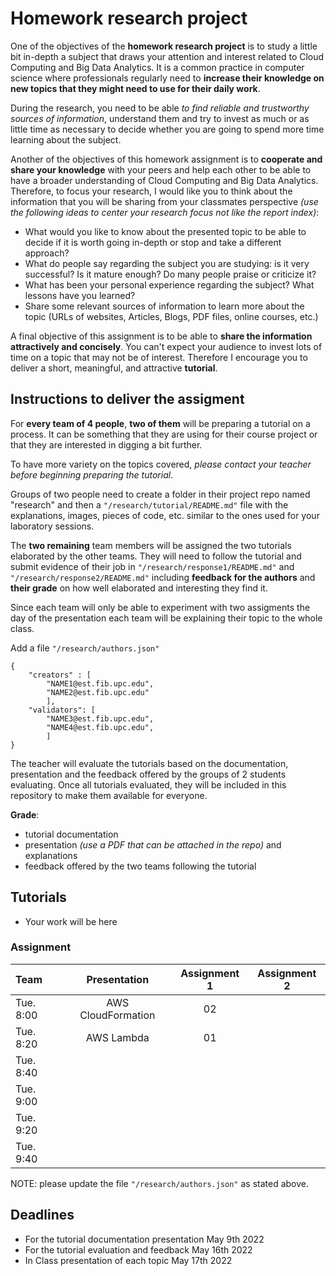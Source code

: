 # Homework research project

One of the objectives of the **homework research project** is to study a little bit in-depth a subject that draws your attention and interest related to Cloud Computing and Big Data Analytics. It is a common practice in computer science where professionals regularly need to **increase their knowledge on new topics that they might need to use for their daily work**.

During the research, you need to be able _to find reliable and trustworthy sources of information_, understand them and try to invest as much or as little time as necessary to decide whether you are going to spend more time learning about the subject.

Another of the objectives of this homework assignment is to **cooperate and share your knowledge** with your peers and help each other to be able to have a broader understanding of Cloud Computing and Big Data Analytics. Therefore, to focus your research, I would like you to think about the information that you will be sharing from your classmates perspective _(use the following ideas to center your research focus not like the report index)_:

*   What would you like to know about the presented topic to be able to decide if it is worth going in-depth or stop and take a different approach?
*   What do people say regarding the subject you are studying: is it very successful? Is it mature enough? Do many people praise or criticize it?
*   What has been your personal experience regarding the subject? What lessons have you learned?
*   Share some relevant sources of information to learn more about the topic (URLs of websites, Articles, Blogs, PDF files, online courses, etc.)

A final objective of this assignment is to be able to **share the information attractively and concisely**. You can't expect your audience to invest lots of time on a topic that may not be of interest. Therefore I encourage you to deliver a short, meaningful, and attractive **tutorial**.

## Instructions to deliver the assigment

For **every team of 4 people**, **two of them** will be preparing a tutorial on a  process. It can be something that they are using for their course project or that they are interested in digging a bit further.

To have more variety on the topics covered, *please contact your teacher before beginning preparing the tutorial*.

Groups of two people need to create a folder in their project repo named "research" and then a  `"/research/tutorial/README.md"` file with the explanations, images, pieces of code, etc. similar to the ones used for your laboratory sessions.

The **two remaining** team members will be assigned the two tutorials elaborated by the other teams. They will need to follow the tutorial and submit evidence of their job in `"/research/response1/README.md"` and `"/research/response2/README.md"` including **feedback for the authors** and **their grade** on how well elaborated and interesting they find it.

Since each team will only be able to experiment with two assigments the day of the presentation each team will be explaining their topic to the whole class.

Add a file `"/research/authors.json"` 

```json5
{ 
    "creators" : [ 
        "NAME1@est.fib.upc.edu",
        "NAME2@est.fib.upc.edu"
        ],
    "validators": [
        "NAME3@est.fib.upc.edu",
        "NAME4@est.fib.upc.edu",
        ]
}
```

The teacher will evaluate the tutorials based on the documentation, presentation and the feedback offered by the groups of 2 students evaluating.
Once all tutorials evaluated, they will be included in this repository to make them available for everyone.

**Grade**:
- tutorial documentation
- presentation *(use a PDF that can be attached in the repo)* and explanations 
- feedback offered by the two teams following the tutorial

## Tutorials

- Your work will be here

### Assignment

| Team      |    Presentation    | Assignment 1 | Assignment 2 |
|:----------|:------------------:|:------------:|:------------:|
| Tue. 8:00 | AWS CloudFormation |      02      |  |
| Tue. 8:20 |     AWS Lambda     |      01      |  |
| Tue. 8:40 |                    |              |  |
| Tue. 9:00 |                    |              |  |
| Tue. 9:20 |                    |              |  |
| Tue. 9:40 |                    |              |  |

NOTE: please update the file `"/research/authors.json"`  as stated above.

## Deadlines

- For the tutorial documentation presentation May 9th 2022
- For the tutorial evaluation and feedback May 16th 2022
- In Class presentation of each topic May 17th 2022





